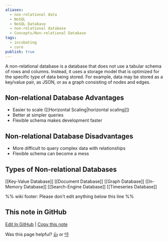 ```yaml
---
aliases:
  - non-relational data
  - NoSQL
  - NoSQL Database
  - non-relational database
  - Concepts/Non-relational Database
tags:
  - incubating
  - core
publish: true
---
```

A non-relational database is a database that does not use a tabular schema of rows and columns. Instead, it uses a storage model that is optimized for the specific type of data being stored. For example, data may be stored as a key/value pair, as JSON, or as a graph consisting of nodes and edges.

## Non-relational Database Advantages

- Easier to scale ([[Horizontal Scaling|horizontal scaling]])
- Better at simpler queries
- Flexible schema makes development faster

## Non-relational Database Disadvantages

- More difficult to query complex data with relationships
- Flexible schema can become a mess

## Types of Non-relational Databases

[[Key-Value Database]]
[[Document Database]]
[[Graph Database]]
[[In-Memory Database]]
[[Search-Engine Database]]
[[Timeseries Database]]

%% wiki footer: Please don't edit anything below this line %%

## This note in GitHub

<span class="git-footer">[Edit In GitHub](https://github.dev/data-engineering-community/data-engineering-wiki/blob/main/Concepts/Data%20Storage/Non-relational%20Database.md "git-hub-edit-note") | [Copy this note](https://raw.githubusercontent.com/data-engineering-community/data-engineering-wiki/main/Concepts/Data%20Storage/Non-relational%20Database.md "git-hub-copy-note")</span>

<span class="git-footer">Was this page helpful?
[👍](https://tally.so/r/mOaxjk?rating=Yes&url=https://dataengineering.wiki/Concepts/Data%20Storage/Non-relational%20Database) or [👎](https://tally.so/r/mOaxjk?rating=No&url=https://dataengineering.wiki/Concepts/Data%20Storage/Non-relational%20Database)</span>
